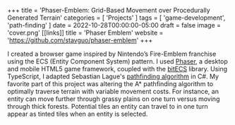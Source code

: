 +++
title = 'Phaser-Emblem: Grid-Based Movement over Procedurally Generated Terrain'
categories = [ 'Projects' ]
tags = [ 'game-development', 'path-finding' ]
date = 2022-10-28T00:00:00-05:00
draft = false
image = 'cover.png'
[[links]]
title = 'Phaser Emblem'
website = 'https://github.com/stavguo/phaser-emblem'
+++

I created a browser game inspired by Nintendo’s Fire-Emblem franchise using the ECS (Entity Component System) pattern. I used [Phaser](<https://phaser.io/>), a desktop and mobile HTML5 game framework, coupled with the [bitECS](<https://github.com/NateTheGreatt/bitECS>) library. Using TypeScript, I adapted Sebastian Lague's [pathfinding algorithm](<https://github.com/SebLague/Pathfinding>) in C#. My favorite part of this project was altering the A* pathfinding algorithm to optimally traverse terrain with variable movement costs. For instance, an entity can move further through grassy plains on one turn versus moving through thick forests. Potential tiles an entity can travel to in one turn appear as tinted tiles when an entity is selected.